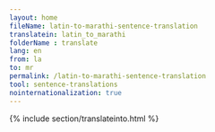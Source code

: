 ```yaml
---
layout: home
fileName: latin-to-marathi-sentence-translation
translatein: latin_to_marathi
folderName : translate
lang: en
from: la
to: mr
permalink: /latin-to-marathi-sentence-translation
tool: sentence-translations
nointernationalization: true
---
```

{% include section/translateinto.html %}
